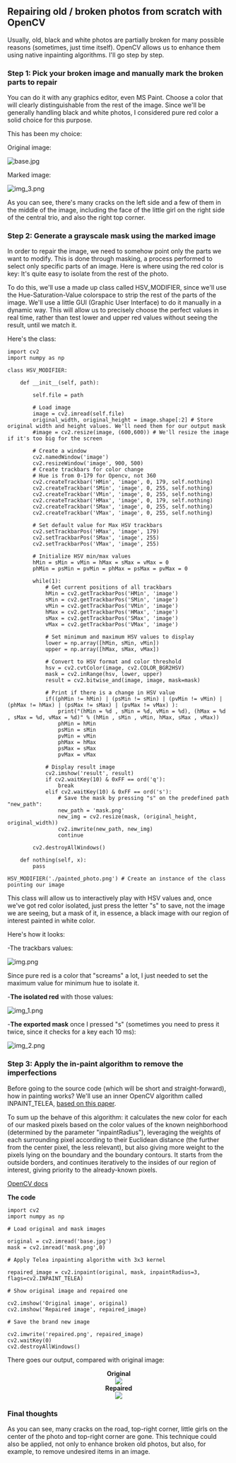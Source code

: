 ## Repairing old / broken photos from scratch with OpenCV ##

Usually, old, black and white photos are partially broken for many possible reasons (sometimes, just time itself).
OpenCV allows us to enhance them using native inpainting algorithms. I'll go step by step.

### Step 1: Pick your broken image and manually mark the broken parts to repair  ###

You can do it with any graphics editor, even MS Paint. Choose a color that will clearly distinguishable from the rest of
the image. Since we'll be generally handling black and white photos, I considered pure red color a solid choice for this purpose.

This has been my choice:

Original image:

![base.jpg](base.jpg)

Marked image:

![img_3.png](img_3.png)

As you can see, there's many cracks on the left side and a few of them in the middle of the image, including the face of the
little girl on the right side of the central trio, and also the right top corner.

### Step 2: Generate a grayscale mask using the marked image ###

In order to repair the image, we need to somehow point only the parts we want to modify. This is done through masking,
a process performed to select only specific parts of an image. Here is where using the red color is key: It's quite easy
to isolate from the rest of the photo.

To do this, we'll use a made up class called HSV_MODIFIER, since we'll use the Hue-Saturation-Value colorspace to
strip the rest of the parts of the image. We'll use a little GUI (Graphic User Interface) to do it manually in a dynamic
way. This will allow us to precisely choose the perfect values in real time, rather than test lower and upper red values
without seeing the result, until we match it.

Here's the class:

```
import cv2
import numpy as np

class HSV_MODIFIER:

    def __init__(self, path):

        self.file = path

        # Load image
        image = cv2.imread(self.file)
        original_width, original_height = image.shape[:2] # Store original width and height values. We'll need them for our output mask
        #image = cv2.resize(image, (600,600)) # We'll resize the image if it's too big for the screen

        # Create a window
        cv2.namedWindow('image')
        cv2.resizeWindow('image', 900, 500)
        # Create trackbars for color change
        # Hue is from 0-179 for Opencv, not 360
        cv2.createTrackbar('HMin', 'image', 0, 179, self.nothing)
        cv2.createTrackbar('SMin', 'image', 0, 255, self.nothing)
        cv2.createTrackbar('VMin', 'image', 0, 255, self.nothing)
        cv2.createTrackbar('HMax', 'image', 0, 179, self.nothing)
        cv2.createTrackbar('SMax', 'image', 0, 255, self.nothing)
        cv2.createTrackbar('VMax', 'image', 0, 255, self.nothing)

        # Set default value for Max HSV trackbars
        cv2.setTrackbarPos('HMax', 'image', 179)
        cv2.setTrackbarPos('SMax', 'image', 255)
        cv2.setTrackbarPos('VMax', 'image', 255)

        # Initialize HSV min/max values
        hMin = sMin = vMin = hMax = sMax = vMax = 0
        phMin = psMin = pvMin = phMax = psMax = pvMax = 0

        while(1):
            # Get current positions of all trackbars
            hMin = cv2.getTrackbarPos('HMin', 'image')
            sMin = cv2.getTrackbarPos('SMin', 'image')
            vMin = cv2.getTrackbarPos('VMin', 'image')
            hMax = cv2.getTrackbarPos('HMax', 'image')
            sMax = cv2.getTrackbarPos('SMax', 'image')
            vMax = cv2.getTrackbarPos('VMax', 'image')

            # Set minimum and maximum HSV values to display
            lower = np.array([hMin, sMin, vMin])
            upper = np.array([hMax, sMax, vMax])

            # Convert to HSV format and color threshold
            hsv = cv2.cvtColor(image, cv2.COLOR_BGR2HSV)
            mask = cv2.inRange(hsv, lower, upper)
            result = cv2.bitwise_and(image, image, mask=mask)

            # Print if there is a change in HSV value
            if((phMin != hMin) | (psMin != sMin) | (pvMin != vMin) | (phMax != hMax) | (psMax != sMax) | (pvMax != vMax) ):
                print("(hMin = %d , sMin = %d, vMin = %d), (hMax = %d , sMax = %d, vMax = %d)" % (hMin , sMin , vMin, hMax, sMax , vMax))
                phMin = hMin
                psMin = sMin
                pvMin = vMin
                phMax = hMax
                psMax = sMax
                pvMax = vMax

            # Display result image
            cv2.imshow('result', result)
            if cv2.waitKey(10) & 0xFF == ord('q'):
                break
            elif cv2.waitKey(10) & 0xFF == ord('s'):
                # Save the mask by pressing "s" on the predefined path "new_path":
                new_path = 'mask.png'
                new_img = cv2.resize(mask, (original_height, original_width))
                cv2.imwrite(new_path, new_img)
                continue

        cv2.destroyAllWindows()

    def nothing(self, x):
        pass

HSV_MODIFIER('./painted_photo.png') # Create an instance of the class pointing our image
```

This class will allow us to interactively play with HSV values and, once we've got red color isolated, just press the letter
"s" to save, not the image we are seeing, but a mask of it, in essence, a black image with our region of interest painted
in white color.

Here's how it looks:

-The trackbars values:

![img.png](img.png)

Since pure red is a color that "screams" a lot, I just needed to set the maximum value for minimum hue to isolate it.

-**The isolated red** with those values:

![img_1.png](img_1.png)

-**The exported mask** once I pressed "s" (sometimes you need to press it twice, since it checks for a key each 10 ms):

![img_2.png](img_2.png)


### Step 3: Apply the in-paint algorithm to remove the imperfections ###

Before going to the source code (which will be short and straight-forward), how in painting works? We'll use an inner
OpenCV algorithm called INPAINT_TELEA, <a href="https://www.olivier-augereau.com/docs/2004JGraphToolsTelea.pdf">based on this paper</a>. 

To sum up the behave of this algorithm: it calculates the new color for each of our masked pixels based on the color values
of the known neighborhood (determined by the parameter "inpaintRadius"), leveraging the weights of each surrounding pixel
according to their Euclidean distance (the further from the center pixel, the less relevant), but also giving more weight
to the pixels lying on the boundary and the boundary contours. It starts from the outside borders, and continues
iteratively to the insides of our region of interest, giving priority to the already-known pixels. 

<a href="https://docs.opencv.org/3.4/df/d3d/tutorial_py_inpainting.html">OpenCV docs</a>

**The code**

```
import cv2
import numpy as np

# Load original and mask images

original = cv2.imread('base.jpg')
mask = cv2.imread('mask.png',0)

# Apply Telea inpainting algorithm with 3x3 kernel

repaired_image = cv2.inpaint(original, mask, inpaintRadius=3, flags=cv2.INPAINT_TELEA)

# Show original image and repaired one

cv2.imshow('Original image', original)
cv2.imshow('Repaired image', repaired_image)

# Save the brand new image

cv2.imwrite('repaired.png', repaired_image)
cv2.waitKey(0)
cv2.destroyAllWindows()
```

There goes our output, compared with original image:

<div style="align-items:center; text-align:center;"> 
    <b>Original</b> <br>
<img src="base.jpg">
</div>
<div style="align-items:center; text-align:center;"> 
    <b>Repaired</b> <br>
<img src="repaired.png">
</div>

### Final thoughts ###

As you can see, many cracks on the road, top-right corner, little girls on the center of the photo and top-right corner are gone.
This technique could also be applied, not only to enhance broken old photos, but also, for example, to remove undesired
items in an image.